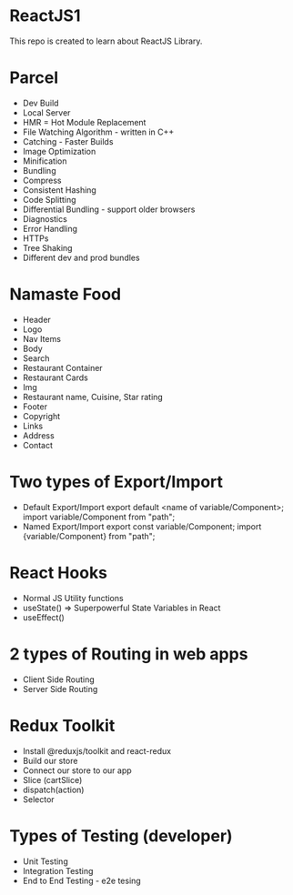 # ReactJS1

This repo is created to learn about ReactJS Library.

# Parcel

- Dev Build
- Local Server
- HMR = Hot Module Replacement
- File Watching Algorithm - written in C++
- Catching - Faster Builds
- Image Optimization
- Minification
- Bundling
- Compress
- Consistent Hashing
- Code Splitting
- Differential Bundling - support older browsers
- Diagnostics
- Error Handling
- HTTPs
- Tree Shaking
- Different dev and prod bundles

# Namaste Food

- Header
- Logo
- Nav Items
- Body
- Search
- Restaurant Container
- Restaurant Cards
- Img
- Restaurant name, Cuisine, Star rating
- Footer
- Copyright
- Links
- Address
- Contact

# Two types of Export/Import

- Default Export/Import
  export default <name of variable/Component>;
  import variable/Component from "path";
- Named Export/Import
  export const variable/Component;
  import {variable/Component} from "path";

# React Hooks

- Normal JS Utility functions
- useState() => Superpowerful State Variables in React
- useEffect()

# 2 types of Routing in web apps

- Client Side Routing
- Server Side Routing

# Redux Toolkit

- Install @reduxjs/toolkit and react-redux
- Build our store
- Connect our store to our app
- Slice (cartSlice)
- dispatch(action)
- Selector

# Types of Testing (developer)

- Unit Testing
- Integration Testing
- End to End Testing - e2e tesing
